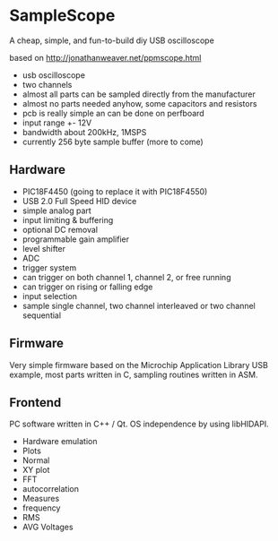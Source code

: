 SampleScope
===========

A cheap, simple, and fun-to-build diy USB oscilloscope


based on http://jonathanweaver.net/ppmscope.html


* usb oscilloscope
* two channels
* almost all parts can be sampled directly from the manufacturer
* almost no parts needed anyhow, some capacitors and resistors
* pcb is really simple an can be done on perfboard
* input range +- 12V
* bandwidth about 200kHz, 1MSPS
* currently 256 byte sample buffer (more to come)


Hardware
--------

* PIC18F4450 (going to replace it with PIC18F4550)
* USB 2.0 Full Speed HID device
* simple analog part
 * input limiting & buffering
 * optional DC removal
 * programmable gain amplifier
 * level shifter
 * ADC
* trigger system
 * can trigger on both channel 1, channel 2, or free running
 * can trigger on rising or falling edge
* input selection
 * sample single channel, two channel interleaved or two channel sequential

 
Firmware
--------

Very simple firmware based on the Microchip Application Library USB example, 
most parts written in C, sampling routines written in ASM.

Frontend
--------

PC software written in C++ / Qt. OS independence by using libHIDAPI.
* Hardware emulation
* Plots
 * Normal
 * XY plot
 * FFT
 * autocorrelation
* Measures
 * frequency
 * RMS
 * AVG Voltages